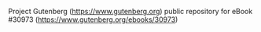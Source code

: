 Project Gutenberg (https://www.gutenberg.org) public repository for eBook #30973 (https://www.gutenberg.org/ebooks/30973)
